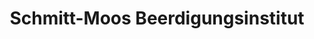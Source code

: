 ---
title: "Schmitt-Moos Beerdigungsinstitut"
url: /aachen/schmitt-moos-beerdigungsinstitut/
shop: Bestattungen
---